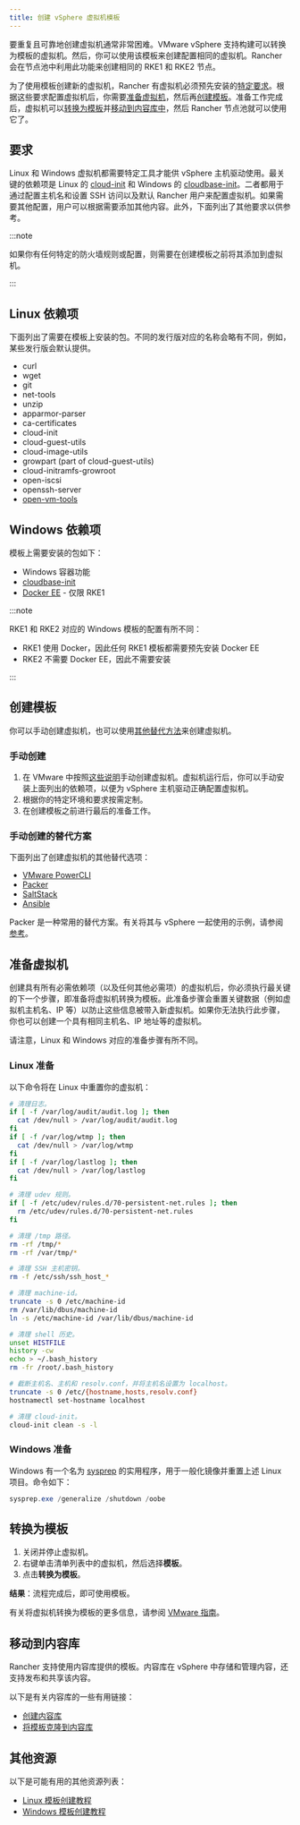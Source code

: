 ```yaml
---
title: 创建 vSphere 虚拟机模板
---
```


要重复且可靠地创建虚拟机通常非常困难。VMware vSphere 支持构建可以转换为模板的虚拟机。然后，你可以使用该模板来创建配置相同的虚拟机。Rancher 会在节点池中利用此功能来创建相同的 RKE1 和 RKE2 节点。

为了使用模板创建新的虚拟机，Rancher 有虚拟机必须预先安装的[特定要求](#要求)。根据这些要求配置虚拟机后，你需要[准备虚拟机](#准备虚拟机)，然后再[创建模板](#创建模板)。准备工作完成后，虚拟机可以[转换为模板](#转换为模板)并[移动到内容库中](#移动到内容库)，然后 Rancher 节点池就可以使用它了。


## 要求

Linux 和 Windows 虚拟机都需要特定工具才能供 vSphere 主机驱动使用。最关键的依赖项是 Linux 的 [cloud-init](https://cloud-init.io/) 和 Windows 的 [cloudbase-init](https://cloudbase.it/cloudbase-init/)。二者都用于通过配置主机名和设置 SSH 访问以及默认 Rancher 用户来配置虚拟机。如果需要其他配置，用户可以根据需要添加其他内容。此外，下面列出了其他要求以供参考。

:::note

如果你有任何特定的防火墙规则或配置，则需要在创建模板之前将其添加到虚拟机。

:::

## Linux 依赖项

下面列出了需要在模板上安装的包。不同的发行版对应的名称会略有不同，例如，某些发行版会默认提供。

* curl
* wget
* git
* net-tools
* unzip
* apparmor-parser
* ca-certificates
* cloud-init
* cloud-guest-utils
* cloud-image-utils
* growpart (part of cloud-guest-utils)
* cloud-initramfs-growroot
* open-iscsi
* openssh-server
* [open-vm-tools](https://docs.vmware.com/en/VMware-Tools/11.3.0/com.vmware.vsphere.vmwaretools.doc/GUID-8B6EA5B7-453B-48AA-92E5-DB7F061341D1.html)

## Windows 依赖项

模板上需要安装的包如下：

* Windows 容器功能
* [cloudbase-init](https://cloudbase.it/cloudbase-init/#download)
* [Docker EE](https://docs.microsoft.com/en-us/virtualization/windowscontainers/quick-start/set-up-environment?tabs=Windows-Server#install-docker) - 仅限 RKE1

:::note

RKE1 和 RKE2 对应的 Windows 模板的配置有所不同：

- RKE1 使用 Docker，因此任何 RKE1 模板都需要预先安装 Docker EE
- RKE2 不需要 Docker EE，因此不需要安装

:::

## 创建模板

你可以手动创建虚拟机，也可以使用[其他替代方法](#手动创建的替代方案)来创建虚拟机。

### 手动创建
1. 在 VMware 中按照[这些说明](https://docs.vmware.com/en/VMware-vSphere/7.0/com.vmware.vsphere.vm_admin.doc/GUID-AE8AFBF1-75D1-4172-988C-378C35C9FAF2.html)手动创建虚拟机。虚拟机运行后，你可以手动安装上面列出的依赖项，以便为 vSphere 主机驱动正确配置虚拟机。
2. 根据你的特定环境和要求按需定制。
3. 在创建模板之前进行最后的准备工作。

### 手动创建的替代方案

下面列出了创建虚拟机的其他替代选项：

* [VMware PowerCLI](https://developer.vmware.com/powercli)
* [Packer](https://www.packer.io/)
* [SaltStack](https://saltproject.io/)
* [Ansible](https://www.ansible.com/)

Packer 是一种常用的替代方案。有关将其与 vSphere 一起使用的示例，请参阅[参考](https://github.com/vmware-samples/packer-examples-for-vsphere)。

## 准备虚拟机

创建具有所有必需依赖项（以及任何其他必需项）的虚拟机后，你必须执行最关键的下一个步骤，即准备将虚拟机转换为模板。此准备步骤会重置关键数据（例如虚拟机主机名、IP 等）以防止这些信息被带入新虚拟机。如果你无法执行此步骤，你也可以创建一个具有相同主机名、IP 地址等的虚拟机。

请注意，Linux 和 Windows 对应的准备步骤有所不同。

### Linux 准备

以下命令将在 Linux 中重置你的虚拟机：

```bash
# 清理日志。
if [ -f /var/log/audit/audit.log ]; then
  cat /dev/null > /var/log/audit/audit.log
fi
if [ -f /var/log/wtmp ]; then
  cat /dev/null > /var/log/wtmp
fi
if [ -f /var/log/lastlog ]; then
  cat /dev/null > /var/log/lastlog
fi

# 清理 udev 规则。
if [ -f /etc/udev/rules.d/70-persistent-net.rules ]; then
  rm /etc/udev/rules.d/70-persistent-net.rules
fi

# 清理 /tmp 路径。
rm -rf /tmp/*
rm -rf /var/tmp/*

# 清理 SSH 主机密钥。
rm -f /etc/ssh/ssh_host_*

# 清理 machine-id。
truncate -s 0 /etc/machine-id
rm /var/lib/dbus/machine-id
ln -s /etc/machine-id /var/lib/dbus/machine-id

# 清理 shell 历史。
unset HISTFILE
history -cw
echo > ~/.bash_history
rm -fr /root/.bash_history

# 截断主机名、主机和 resolv.conf，并将主机名设置为 localhost。
truncate -s 0 /etc/{hostname,hosts,resolv.conf}
hostnamectl set-hostname localhost

# 清理 cloud-init。
cloud-init clean -s -l
```

### Windows 准备

Windows 有一个名为 [sysprep](https://docs.microsoft.com/en-us/windows-hardware/manufacture/desktop/sysprep--generalize--a-windows-installation) 的实用程序，用于一般化镜像并重置上述 Linux 项目。命令如下：

```PowerShell
sysprep.exe /generalize /shutdown /oobe
```

## 转换为模板

1. 关闭并停止虚拟机。
2. 右键单击清单列表中的虚拟机，然后选择**模板**。
3. 点击**转换为模板**。

**结果**：流程完成后，即可使用模板。

有关将虚拟机转换为模板的更多信息，请参阅 [VMware 指南](https://docs.vmware.com/en/VMware-vSphere/7.0/com.vmware.vsphere.vm_admin.doc/GUID-5B3737CC-28DB-4334-BD18-6E12011CDC9F.html)。

## 移动到内容库

Rancher 支持使用内容库提供的模板。内容库在 vSphere 中存储和管理内容，还支持发布和共享该内容。

以下是有关内容库的一些有用链接：

* [创建内容库](https://docs.vmware.com/en/VMware-vSphere/7.0/com.vmware.vsphere.vm_admin.doc/GUID-2A0F1C13-7336-45CE-B211-610D39A6E1F4.html)
* [将模板克隆到内容库](https://docs.vmware.com/en/VMware-vSphere/7.0/com.vmware.vsphere.vm_admin.doc/GUID-AC1545F0-F8BA-4CD2-96EB-21B3DFAA1DC1.html)

## 其他资源

以下是可能有用的其他资源列表：

* [Linux 模板创建教程](https://docs.microsoft.com/en-us/azure/cloud-adoption-framework/manage/hybrid/server/best-practices/vmware-ubuntu-template)
* [Windows 模板创建教程](https://docs.microsoft.com/en-us/azure/cloud-adoption-framework/manage/hybrid/server/best-practices/vmware-windows-template)

